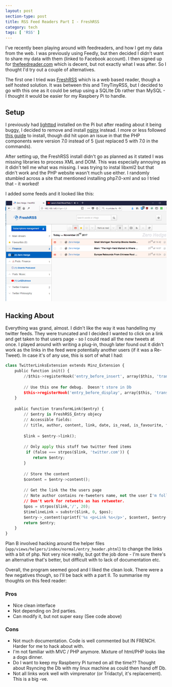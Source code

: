 ```yaml
---
layout: post
section-type: post
title: RSS Feed Readers Part I - FreshRSS
category: tech
tags: [ 'RSS' ]
---
```


I've recently been playing around with feedreaders, and how I get my data from the web.  I was previously using Feedly, but then decided I didn't want to share my data with them (linked to Facebook account).  I then signed up for [thefeedreader.com](www.thefeedreader.com) which is decent, but not exactly what I was after. So I thought I'd try out a couple of alternatives.

The first one I tried was [FreshRSS](https://www.freshrss.org/) which is a web based reader, though a self hosted solution.  It was between this and TinyTinyRSS, but I decided to go with this one as it could be setup using a SQLIte Db rather than MySQL - I thought it would be easier for my Raspbery Pi to handle.

## Setup

I previously had [lighttpd](https://www.lighttpd.net) installed on the Pi but after reading about it being buggy, I decided to remove and install [nginx](https://nginx.org/) instead.  I more or less followed [this guide](http://www.pihomeserver.fr/en/2013/05/08/raspberry-pi-home-server-installer-un-agregateur-de-flux-rss-pour-remplacer-google-reader/) to install, though did hit upon an issue in that the PHP components were version 7.0 instead of 5 (just replaced 5 with 7.0 in the commands).

After setting up, the FreshRSS install didn't go as planned as it stated I was missing libraries to process XML and DOM.  This was especially annoying as it didn't tell me what was missing.  I was trying to instal libxml2 but that didn't work and the PHP website wasn't much use either.  I randomly stumbled across a site that mentioned installing php7.0-xml and so I tried that - it worked!

I added some feeds and it looked like this:

![FreshRSS](/img/2017/20171123_FreshRSS_Small.png)

## Hacking About

Everything was grand, almost.  I didn't like the way it was handelling my twitter feeds.  They were truncated and I decided I wanted to click on a link and get taken to that users page - so I could read all the new tweets at once.  I played around with writing a plug-in, though later found out it didn't work as the links in the feed were potentially another users (if it was a Re-Tweet).  In case it's of any use, this is sort of what I had:

```python
class TwitterLinksExtension extends Minz_Extension {
	public function init() {
		//$this->registerHook('entry_before_insert', array($this, 'transformLink'));

		// Use this one for debug.  Doesn't store in Db
		$this->registerHook('entry_before_display', array($this, 'transformLink'));
	}

	public function transformLink($entry) {
		// $entry is FreshRSS_Entry objecy
		// Accessible fields:
		// title, author, content, link, date, is_read, is_favourite, feed

		$link = $entry->link();

		// Only apply this stuff two twitter feed items
		 if (false === strpos($link, 'twitter.com')) {
			return $entry;
		}

		// Store the content
		$content = $entry->content();

		// Get the link the the users page
		// Note author contains re-tweeters name, not the user I'm following
		// Don't work for retweets as has retweeter.
		$pos = strpos($link,'/', 20);
		$timelineLink = substr($link, 0, $pos);
		$entry->_content(sprintf('%s <p>Link %s</p>', $content, $entry->feed()));
		return $entry;
	}
}
```

Plan B involved hacking around the helper files (`app/views/helpers/index/normal/entry_header.phtml`) to change the links with a bit of php.  Not very nice really, but got the job done -  I'm sure there's an alternative that's better, but difficult with to lack of documentation etc.

Overall, the program seemed good and I liked the clean look.  There were a few negatives though, so I'll be back with a part II.  To summarise my thoughts on this feed reader:

### Pros

- Nice clean interface
- Not depending on 3rd parties.  
- Can modify it, but not super easy (See code above)

### Cons

- Not much documentation.  Code is well commented but IN FRENCH. Harder for me to hack about with.
- I'm not familiar with MVC / PHP anymore.  Mixture of html/PHP looks like a dogs dinner.
- Do I want to keep my Raspberry Pi turned on all the time?? Thought about Rsyncing the Db with my linux machine as could then hand off Db.
- Not all links work well with vimprenator (or Tridactyl, it's replacement). This is a big -ve.


